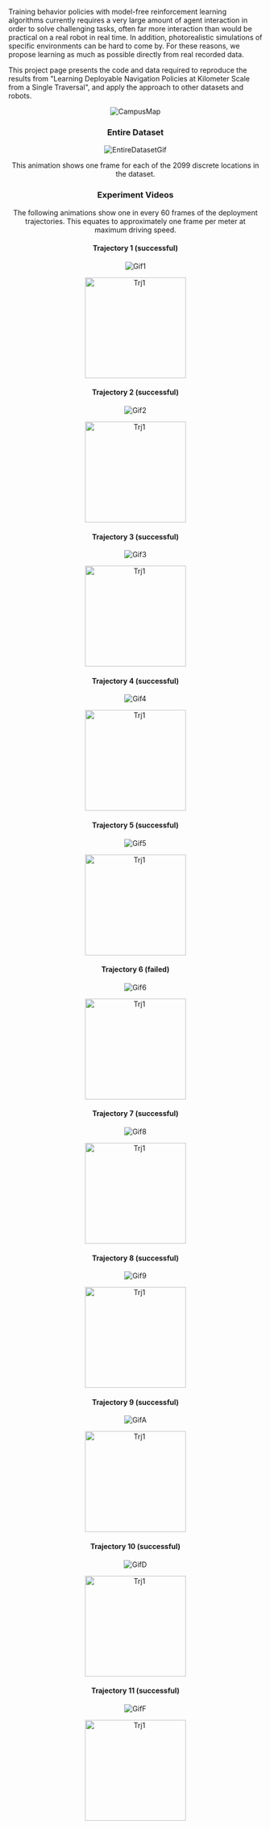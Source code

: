 Training behavior policies with model-free reinforcement learning algorithms currently requires a very large amount of agent interaction in order to solve challenging tasks, often far more interaction than would be practical on a real robot in real time. In addition, photorealistic simulations of specific environments can be hard to come by. For these reasons, we propose learning as much as possible directly from real recorded data.

This project page presents the code and data required to reproduce the results from "Learning Deployable Navigation Policies at Kilometer Scale from a Single Traversal", and apply the approach to other datasets and robots.

<center>

![CampusMap](plots/campus_map_graph_cropped_robot_buildings_inset.png)

### Entire Dataset ###
![EntireDatasetGif](gifs/dataset.gif)

This animation shows one frame for each of the 2099 discrete locations in the dataset.


### Experiment Videos ###

The following animations show one in every 60 frames of the deployment trajectories. This equates to approximately one frame per meter at maximum driving speed.

#### Trajectory 1 (successful) ####
![Gif1](gifs/bag1.gif)

<img src="plots/trajectory_0.png" alt="Trj1" width=200px/>

#### Trajectory 2 (successful) ####
![Gif2](gifs/bag2.gif)

<img src="plots/trajectory_0.png" alt="Trj1" width=200px/>

#### Trajectory 3 (successful) ####
![Gif3](gifs/bag3.gif)

<img src="plots/trajectory_0.png" alt="Trj1" width=200px/>

#### Trajectory 4 (successful) ####
![Gif4](gifs/bag4.gif)

<img src="plots/trajectory_0.png" alt="Trj1" width=200px/>

#### Trajectory 5 (successful) ####
![Gif5](gifs/bag5.gif)

<img src="plots/trajectory_0.png" alt="Trj1" width=200px/>

#### Trajectory 6 (failed) ####
![Gif6](gifs/bag6.gif)

<img src="plots/trajectory_0.png" alt="Trj1" width=200px/>

#### Trajectory 7 (successful) ####
![Gif8](gifs/bag8.gif)

<img src="plots/trajectory_0.png" alt="Trj1" width=200px/>

#### Trajectory 8 (successful) ####
![Gif9](gifs/bag9.gif)

<img src="plots/trajectory_0.png" alt="Trj1" width=200px/>

#### Trajectory 9 (successful) ####
![GifA](gifs/bagA.gif)

<img src="plots/trajectory_0.png" alt="Trj1" width=200px/>

#### Trajectory 10 (successful) ####
![GifD](gifs/bagD.gif)

<img src="plots/trajectory_0.png" alt="Trj1" width=200px/>

#### Trajectory 11 (successful) ####
![GifF](gifs/bagF.gif)

<img src="plots/trajectory_0.png" alt="Trj1" width=200px/>

<center>

